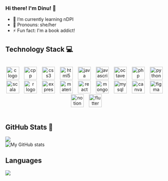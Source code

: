 ### Hi there! I'm Dinu! 👻

- 🌱 I’m currently learning nDPI
- 🌸 Pronouns: she/her
- ⚡ Fun fact: I'm a book addict!


## Technology Stack 💻
<br>

<div align="center">
  <img src="https://skillicons.dev/icons?i=c" height="40" alt="c logo" />
  <img width="8" />
  <img src="https://skillicons.dev/icons?i=cpp" height="40" alt="cpp logo" />
  <img width="8" />
  <img src="https://skillicons.dev/icons?i=css" height="40" alt="css3 logo" />
  <img width="8" />
  <img src="https://skillicons.dev/icons?i=html" height="40" alt="html5 logo" />
  <img width="8" />
  <img src="https://skillicons.dev/icons?i=java" height="40" alt="java logo" />
  <img width="8" />
  <img src="https://skillicons.dev/icons?i=js" height="40" alt="javascript logo" />
  <img width="8" />
  <img src="https://skillicons.dev/icons?i=octave" height="40" alt="octave logo" />
  <img width="8" />
  <img src="https://skillicons.dev/icons?i=php" height="40" alt="php logo" />
  <img width="8" />
  <img src="https://skillicons.dev/icons?i=py" height="40" alt="python logo" />
  <img width="8" />
  <img src="https://skillicons.dev/icons?i=scala" height="40" alt="scala logo" />
  <img width="8" />
  <img src="https://skillicons.dev/icons?i=r" height="40" alt="r logo" />
  <img width="8" />
  <img src="https://skillicons.dev/icons?i=express" height="40" alt="express logo" />
  <img width="8" />
  <img src="https://skillicons.dev/icons?i=materialui" height="40" alt="materialui logo" />
  <img width="8" />
  <img src="https://skillicons.dev/icons?i=react" height="40" alt="react logo" />
  <img width="8" />
  <img src="https://skillicons.dev/icons?i=mongodb" height="40" alt="mongodb logo" />
  <img width="8" />
  <img src="https://skillicons.dev/icons?i=mysql" height="40" alt="mysql logo" />
  <img width="8" />
  <img src="https://skillicons.dev/icons?i=canva" height="40" alt="canva logo" />
  <img width="8" />
  <img src="https://skillicons.dev/icons?i=figma" height="40" alt="figma logo" />
  <img width="8" />
  <img src="https://skillicons.dev/icons?i=notion" height="40" alt="notion logo" />
  <img width="8" />
  <img src="https://skillicons.dev/icons?i=flutter" height="40" alt="flutter logo" />
</div>
<br>




## GitHub Stats 👀
![](https://github-readme-streak-stats.herokuapp.com/?user=dinujay10&theme=dark&hide_border=false)<br/>
![My GitHub stats](https://github-readme-stats.vercel.app/api?username=dinujay10&show_icons=true&theme=dark)

## Languages
![](https://github-readme-stats.vercel.app/api/top-langs/?username=dinujay10&theme=dark&hide_border=false&include_all_commits=true&count_private=false&layout=compact)






<!-- Proudly created with GPRM ( https://gprm.itsvg.in ) -->
